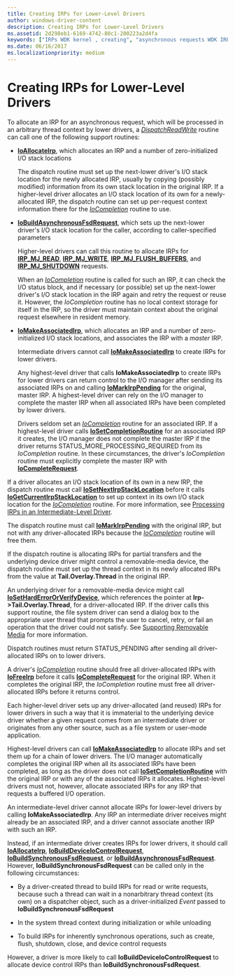```yaml
---
title: Creating IRPs for Lower-Level Drivers
author: windows-driver-content
description: Creating IRPs for Lower-Level Drivers
ms.assetid: 2d298eb1-6169-4742-80c1-200223a2d4fa
keywords: ["IRPs WDK kernel , creating", "asynchronous requests WDK IRPs", "IRPs WDK kernel , asynchronous requests"]
ms.date: 06/16/2017
ms.localizationpriority: medium
---
```


# Creating IRPs for Lower-Level Drivers





To allocate an IRP for an asynchronous request, which will be processed in an arbitrary thread context by lower drivers, a [*DispatchReadWrite*](https://msdn.microsoft.com/library/windows/hardware/ff543381) routine can call one of the following support routines:

-   [**IoAllocateIrp**](https://msdn.microsoft.com/library/windows/hardware/ff548257), which allocates an IRP and a number of zero-initialized I/O stack locations

    The dispatch routine must set up the next-lower driver's I/O stack location for the newly allocated IRP, usually by copying (possibly modified) information from its own stack location in the original IRP. If a higher-level driver allocates an I/O stack location of its own for a newly-allocated IRP, the dispatch routine can set up per-request context information there for the [*IoCompletion*](https://msdn.microsoft.com/library/windows/hardware/ff548354) routine to use.

-   [**IoBuildAsynchronousFsdRequest**](https://msdn.microsoft.com/library/windows/hardware/ff548310), which sets up the next-lower driver's I/O stack location for the caller, according to caller-specified parameters

    Higher-level drivers can call this routine to allocate IRPs for [**IRP\_MJ\_READ**](https://msdn.microsoft.com/library/windows/hardware/ff550794), [**IRP\_MJ\_WRITE**](https://msdn.microsoft.com/library/windows/hardware/ff550819), [**IRP\_MJ\_FLUSH\_BUFFERS**](https://msdn.microsoft.com/library/windows/hardware/ff550760), and [**IRP\_MJ\_SHUTDOWN**](https://msdn.microsoft.com/library/windows/hardware/ff550807) requests.

    When an [*IoCompletion*](https://msdn.microsoft.com/library/windows/hardware/ff548354) routine is called for such an IRP, it can check the I/O status block, and if necessary (or possible) set up the next-lower driver's I/O stack location in the IRP again and retry the request or reuse it. However, the *IoCompletion* routine has no local context storage for itself in the IRP, so the driver must maintain context about the original request elsewhere in resident memory.

-   [**IoMakeAssociatedIrp**](https://msdn.microsoft.com/library/windows/hardware/ff549397), which allocates an IRP and a number of zero-initialized I/O stack locations, and associates the IRP with a *master* IRP.

    Intermediate drivers cannot call [**IoMakeAssociatedIrp**](https://msdn.microsoft.com/library/windows/hardware/ff549397) to create IRPs for lower drivers.

    Any highest-level driver that calls **IoMakeAssociatedIrp** to create IRPs for lower drivers can return control to the I/O manager after sending its associated IRPs on and calling [**IoMarkIrpPending**](https://msdn.microsoft.com/library/windows/hardware/ff549422) for the original, master IRP. A highest-level driver can rely on the I/O manager to complete the master IRP when all associated IRPs have been completed by lower drivers.

    Drivers seldom set an [*IoCompletion*](https://msdn.microsoft.com/library/windows/hardware/ff548354) routine for an associated IRP. If a highest-level driver calls [**IoSetCompletionRoutine**](https://msdn.microsoft.com/library/windows/hardware/ff549679) for an associated IRP it creates, the I/O manager does not complete the master IRP if the driver returns STATUS\_MORE\_PROCESSING\_REQUIRED from its *IoCompletion* routine. In these circumstances, the driver's *IoCompletion* routine must explicitly complete the master IRP with [**IoCompleteRequest**](https://msdn.microsoft.com/library/windows/hardware/ff548343).

If a driver allocates an I/O stack location of its own in a new IRP, the dispatch routine must call [**IoSetNextIrpStackLocation**](https://msdn.microsoft.com/library/windows/hardware/ff550321) before it calls [**IoGetCurrentIrpStackLocation**](https://msdn.microsoft.com/library/windows/hardware/ff549174) to set up context in its own I/O stack location for the [*IoCompletion*](https://msdn.microsoft.com/library/windows/hardware/ff548354) routine. For more information, see [Processing IRPs in an Intermediate-Level Driver](processing-irps-in-an-intermediate-level-driver.md).

The dispatch routine must call [**IoMarkIrpPending**](https://msdn.microsoft.com/library/windows/hardware/ff549422) with the original IRP, but not with any driver-allocated IRPs because the [*IoCompletion*](https://msdn.microsoft.com/library/windows/hardware/ff548354) routine will free them.

If the dispatch routine is allocating IRPs for partial transfers and the underlying device driver might control a removable-media device, the dispatch routine must set up the thread context in its newly allocated IRPs from the value at **Tail.Overlay.Thread** in the original IRP.

An underlying driver for a removable-media device might call [**IoSetHardErrorOrVerifyDevice**](https://msdn.microsoft.com/library/windows/hardware/ff549707), which references the pointer at **Irp-&gt;Tail.Overlay.Thread**, for a driver-allocated IRP. If the driver calls this support routine, the file system driver can send a dialog box to the appropriate user thread that prompts the user to cancel, retry, or fail an operation that the driver could not satisfy. See [Supporting Removable Media](supporting-removable-media.md) for more information.

Dispatch routines must return STATUS\_PENDING after sending all driver-allocated IRPs on to lower drivers.

A driver's [*IoCompletion*](https://msdn.microsoft.com/library/windows/hardware/ff548354) routine should free all driver-allocated IRPs with [**IoFreeIrp**](https://msdn.microsoft.com/library/windows/hardware/ff549113) before it calls [**IoCompleteRequest**](https://msdn.microsoft.com/library/windows/hardware/ff548343) for the original IRP. When it completes the original IRP, the *IoCompletion* routine must free all driver-allocated IRPs before it returns control.

Each higher-level driver sets up any driver-allocated (and reused) IRPs for lower drivers in such a way that it is immaterial to the underlying device driver whether a given request comes from an intermediate driver or originates from any other source, such as a file system or user-mode application.

Highest-level drivers can call [**IoMakeAssociatedIrp**](https://msdn.microsoft.com/library/windows/hardware/ff549397) to allocate IRPs and set them up for a chain of lower drivers. The I/O manager automatically completes the original IRP when all its associated IRPs have been completed, as long as the driver does not call [**IoSetCompletionRoutine**](https://msdn.microsoft.com/library/windows/hardware/ff549679) with the original IRP or with any of the associated IRPs it allocates. Highest-level drivers must not, however, allocate associated IRPs for any IRP that requests a buffered I/O operation.

An intermediate-level driver cannot allocate IRPs for lower-level drivers by calling **IoMakeAssociatedIrp**. Any IRP an intermediate driver receives might already be an associated IRP, and a driver cannot associate another IRP with such an IRP.

Instead, if an intermediate driver creates IRPs for lower drivers, it should call [**IoAllocateIrp**](https://msdn.microsoft.com/library/windows/hardware/ff548257), [**IoBuildDeviceIoControlRequest**](https://msdn.microsoft.com/library/windows/hardware/ff548318), [**IoBuildSynchronousFsdRequest**](https://msdn.microsoft.com/library/windows/hardware/ff548330), or [**IoBuildAsynchronousFsdRequest**](https://msdn.microsoft.com/library/windows/hardware/ff548310). However, **IoBuildSynchronousFsdRequest** can be called only in the following circumstances:

-   By a driver-created thread to build IRPs for read or write requests, because such a thread can wait in a nonarbitrary thread context (its own) on a dispatcher object, such as a driver-initialized *Event* passed to **IoBuildSynchronousFsdRequest**

-   In the system thread context during initialization or while unloading

-   To build IRPs for inherently synchronous operations, such as create, flush, shutdown, close, and device control requests

However, a driver is more likely to call **IoBuildDeviceIoControlRequest** to allocate device control IRPs than **IoBuildSynchronousFsdRequest**.

 

 




